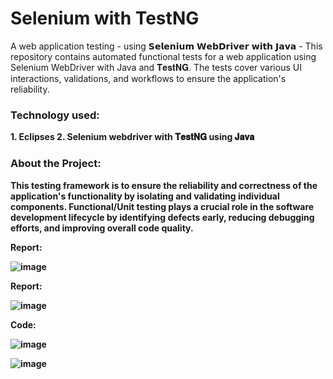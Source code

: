 # Selenium with TestNG
A web application testing - using 𝗦𝗲𝗹𝗲𝗻𝗶𝘂𝗺 𝗪𝗲𝗯𝗗𝗿𝗶𝘃𝗲𝗿 𝘄𝗶𝘁𝗵 𝗝𝗮𝘃𝗮 - This repository contains automated functional tests for a web application using Selenium WebDriver with Java and 𝐓𝐞𝐬𝐭𝐍𝐆. The tests cover various UI interactions, validations, and workflows to ensure the application's reliability.

<h3 align="left"><b>Technology used: </h3>
<p>
1. Eclipses
2. Selenium webdriver with 𝐓𝐞𝐬𝐭𝐍𝐆 using 𝐉𝐚𝐯𝐚 

<h3 align="left"><b>About the Project: </h3>
<p>

This testing framework is to ensure the reliability and correctness of the application's functionality by isolating and validating individual components. 
Functional/Unit testing plays a crucial role in the software development lifecycle by identifying defects early, reducing debugging efforts, and improving overall code quality.

Report: 

![image](https://github.com/user-attachments/assets/a25c8424-8742-4458-9774-13155b5c167a)

Report:

![image](https://github.com/user-attachments/assets/916bb653-4671-487c-998c-020a3499e5d1)

Code: 

![image](https://github.com/user-attachments/assets/b4969e28-266e-40b8-b4ad-0c1b75039f38)


![image](https://github.com/user-attachments/assets/1dc114e0-56a4-426f-981b-61e8b2f0c773)


